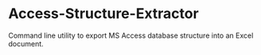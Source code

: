 # Access-Structure-Extractor
Command line utility to export MS Access database structure into an Excel document.
